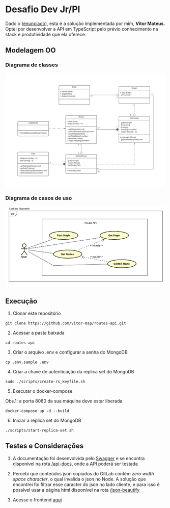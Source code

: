 # Desafio Dev Jr/Pl

Dado o ([enunciado](./README-stat.md)), esta é a solução implementada por mim, **Vítor Mateus.**
Optei por desenvolver a API em TypeScript pelo prévio conhecimento na stack e produtividade que ela oferece.

## Modelagem OO

### Diagrama de classes
![Diagrama de classes](./imgs/class-diagram.jpg)

### Diagrama de casos de uso
![Diagrama de casos de uso](./imgs/usecase-diagram.jpg)

## Execução

1. Clonar este repositório
```
git clone https://github.com/vitor-msp/routes-api.git
```

2. Acessar a pasta baixada
```
cd routes-api
```

3. Criar o arquivo .env e configurar a senha do MongoDB

```
cp .env.sample .env
```

4. Criar a chave de autenticação da replica set do MongoDB

```
sudo ./scripts/create-rs_keyfile.sh
```

5. Executar o docker-compose

Obs.1: a porta 8080 da sua máquina deve estar liberada

```
docker-compose up -d --build
```

6. Iniciar a replica set do MongoDB

```
./scripts/start-replica-set.sh

```

## Testes e Considerações

1. A documentação foi desenvolvida pelo [Swagger](https://swagger.io/) e se encontra disponível na rota [/api-docs](http://localhost:8080/api-docs/), onde a API poderá ser testada

2. Percebi que conteúdos json copiados do GitLab contêm *zero width space character*, o qual invalida o json no Node. A solução que encontrei foi filtrar esse caracter do json no lado cliente, e para isso é possível usar a página html disponível na rota [/json-beautify](http://localhost:8080/json-beautify)

3. Acesse o frontend [aqui](https://github.com/vitor-msp/routes-app)